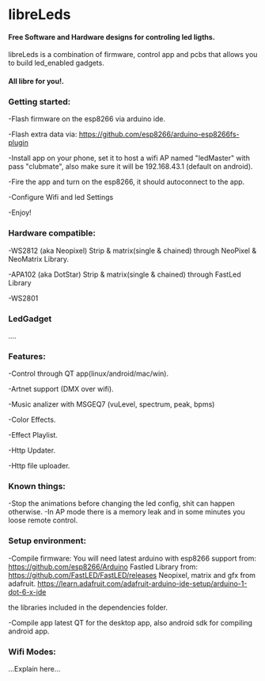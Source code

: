 # libreLeds
#### Free Software and Hardware designs for controling led ligths.
libreLeds is a combination of firmware, control app and pcbs that allows you to build led_enabled gadgets. 
#### All libre for you!.


### Getting started:

 -Flash firmware on the esp8266 via arduino ide.

 -Flash extra data via:
 https://github.com/esp8266/arduino-esp8266fs-plugin

 -Install app on your phone, set it to host a wifi AP named "ledMaster" with pass "clubmate", also make sure it will be 192.168.43.1 (default on android).

 -Fire the app and turn on the esp8266, it should autoconnect to the app.
 
 -Configure Wifi and led Settings
 
 -Enjoy!
 
 
### Hardware compatible:

 -WS2812 (aka Neopixel) Strip & matrix(single & chained) through NeoPixel & NeoMatrix Library.

 -APA102 (aka DotStar)  Strip & matrix(single & chained) through FastLed Library
 
 -WS2801


### LedGadget
....

### Features:

 -Control through QT app(linux/android/mac/win).

 -Artnet support (DMX over wifi).

 -Music analizer with MSGEQ7 (vuLevel, spectrum, peak, bpms)

 -Color Effects.

 -Effect Playlist.

 -Http Updater.

 -Http file uploader.


### Known things:
 -Stop the animations before changing the led config, shit can happen otherwise.
 -In AP mode there is a memory leak and in some minutes you loose remote control.


### Setup environment:
-Compile firmware:
You will need latest arduino with esp8266 support from:
https://github.com/esp8266/Arduino
Fastled Library from:
https://github.com/FastLED/FastLED/releases
Neopixel, matrix and gfx from adafruit.
https://learn.adafruit.com/adafruit-arduino-ide-setup/arduino-1-dot-6-x-ide

the libraries included in the dependencies folder.

-Compile app
latest QT for the desktop app, also android sdk for compiling android app.


### Wifi Modes:
...Explain here...
